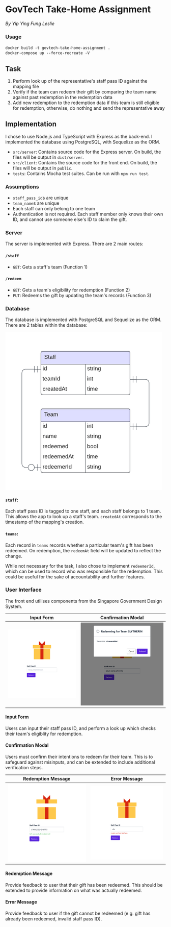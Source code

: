 # GovTech Take-Home Assignment

_By Yip Ying Fung Leslie_

### Usage

```
docker build -t govtech-take-home-assignment .
docker-compose up --force-recreate -V
```

## Task

1. Perform look up of the representative's staff pass ID against the mapping file
2. Verify if the team can redeem their gift by comparing the team name against past
   redemption in the redemption data
3. Add new redemption to the redemption data if this team is still eligible for
   redemption, otherwise, do nothing and send the representative away

## Implementation

I chose to use Node.js and TypeScript with Express as the back-end. I implemented the database using PostgreSQL, with Sequelize as the ORM.

-   `src/server`: Contains source code for the Express server. On build, the files will be output in `dist/server`.
-   `src/client`: Contains the source code for the front end. On build, the files will be output in `public`.
-   `tests`: Contains Mocha test suites. Can be run with `npm run test`.

### Assumptions

-   `staff_pass_id`s are unique
-   `team_name`s are unique
-   Each staff can only belong to one team
-   Authentication is not required. Each staff member only knows their own ID, and cannot use someone else's ID to claim the gift.

### Server

The server is implemented with Express. There are 2 main routes:

#### `/staff`

-   `GET`: Gets a staff's team (Function 1)

#### `/redeem`

-   `GET`: Gets a team's eligibility for redemption (Function 2)
-   `PUT`: Redeems the gift by updating the team's records (Function 3)

### Database

The database is implemented with PostgreSQL and Sequelize as the ORM. There are 2 tables within the database:

![schema diagram](docs/schema.png)

#### `staff`:

Each staff pass ID is tagged to one staff, and each staff belongs to 1 team. This allows the app to look up a staff's team. `createdAt` corresponds to the timestamp of the mapping's creation.

#### `teams`:

Each record in `teams` records whether a particular team's gift has been redeemed. On redemption, the `redeemAt` field will be updated to reflect the change.

While not necessary for the task, I also chose to implement `redeemerId`, which can be used to record who was responsible for the redemption. This could be useful for the sake of accountability and further features.

### User Interface

The front end utilises components from the Singapore Government Design System. 

|Input Form                       |Confirmation Modal                          |
|---------------------------------|--------------------------------------------|
|![user input form](docs/form.png)|![confirmation modal](docs/confirmation.png)|

#### Input Form
Users can input their staff pass ID, and perform a look up which checks their team's eligiblity for redemption.

#### Confirmation Modal
Users must confirm their intentions to redeem for their team. This is to safeguard against misinputs, and can be extended to include additional verification steps.

|Redemption Message            |Error Message           |
|------------------------------|------------------------|
|![redeemed](docs/redeemed.png)|![error](docs/error.png)|

#### Redemption Message
Provide feedback to user that their gift has been redeemed. This should be extended to provide information on what was actually redeemed.

#### Error Message
Provide feedback to user if the gift cannot be redeemed (e.g. gift has already been redeemed, invalid staff pass ID).